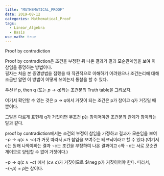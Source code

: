 ```yaml
---
title: "MATHEMATICAL_PROOF"
date: 2019-08-12
categories: Mathematical_Proof
tags:
  - Linear_Algebra
  - Basis
use_math: true
---
```


Proof by contradiction

Proof by contradiction은 조건을 부정한 뒤 나온 결과가 결과 모순관계임을 보여 이 참임을 증명하는 방법이다.<br>
필자는 처음 본 증명방법을 접했을 때 직관적으로 이해하기 어려웠으나 조건논리에 대해 조금만 알면 이 방법이 어떻게 쓰이는지 통찰을 할 수 있다.<br>

우선 if p, then q (또는 $p \rightarrow  q$)라는 조건문의 Truth table을 그려보자.<br>

여기서 확인할 수 있는 것은 p $\rightarrow$ q에서 거짓이 되는 조건은 p가 참이고 q가 거짓일 때 뿐이다.<br>

그말은 다르게 표현해 q가 거짓이면 무조건 p는 참이어야만 조건문의 관계가 참이라는 말과 같다.<br>

proof by contradiction에서는 조건의 부정이 참임을 가정하고 결과가 모순임을 보여 $\neg p \rightarrow q(c \land \neg c)$가 거짓 따라서 $p$가 참임을 보여주는 테크닉이라고 할 수 있다.(여기서 c는 원래 나와야하는 결과 $\neg$c는 조건을 부정하여 나온 결과이고 c와 $\neg$c는 서로 모순관계이므로 양립할 수 없어 거짓이다.)

$\neg p \rightarrow q(c \land \neg c)$ 에서 $(c \land ~c)$가 거짓이므로 $\neg p가 거짓이어야 한다. 따라서, $\neg (\neg p) = p$는 참이다.
